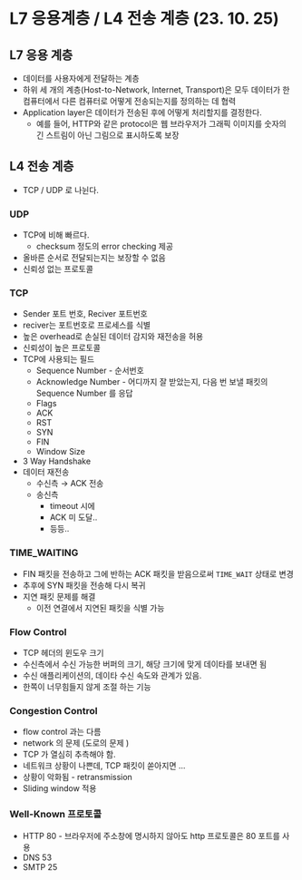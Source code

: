 # L7 응용계층 / L4 전송 계층 (23. 10. 25)

## L7 응용 계층

- 데이터를 사용자에게 전달하는 계층
- 하위 세 개의 계층(Host-to-Network, Internet, Transport)은 모두 데이터가 한 컴퓨터에서 다른 컴퓨터로 어떻게 전송되는지를 정의하는 데 협력
- Application layer은 데이터가 전송된 후에 어떻게 처리할지를 결정한다.
    - 예를 들어, HTTP와 같은 protocol은 웹 브라우저가 그래픽 이미지를 숫자의 긴 스트림이 아닌 그림으로 표시하도록 보장

## L4 전송 계층

- TCP / UDP 로 나뉜다.

### UDP

- TCP에 비해 빠르다.
    - checksum 정도의 error checking 제공
- 올바른 순서로 전달되는지는 보장할 수 없음
- 신뢰성 없는 프로토콜

### TCP

- Sender 포트 번호, Reciver 포트번호
- reciver는 포트번호로 프로세스를 식별
- 높은 overhead로 손실된 데이터 감지와 재전송을 허용
- 신뢰성이 높은 프로토콜
- TCP에 사용되는 필드
    - Sequence Number - 순서번호
    - Acknowledge Number - 어디까지 잘 받았는지, 다음 번 보낼 패킷의 Sequence Number 를 응답
    - Flags
    - ACK
    - RST
    - SYN
    - FIN
    - Window Size
- 3 Way Handshake
- 데이터 재전송
    - 수신측 → ACK 전송
    - 송신측
        - timeout 시에
        - ACK 미 도달..
        - 등등..

### TIME_WAITING

- FIN 패킷을 전송하고 그에 반하는 ACK 패킷을 받음으로써 `TIME_WAIT` 상태로 변경
- 추후에 SYN 패킷을 전송해 다시 복귀
- 지연 패킷 문제를 해결
    - 이전 연결에서 지연된 패킷을 식별 가능

### Flow Control

- TCP 헤더의 윈도우 크기
- 수신측에서 수신 가능한 버퍼의 크기, 해당 크기에 맞게 데이타를 보내면 됨
- 수신 애플리케이션의, 데이타 수신 속도와 관계가 있음.
- 한쪽이 너무힘들지 않게 조절 하는 기능

### Congestion Control

- flow control 과는 다름
- network 의 문제 (도로의 문제 )
- TCP 가 열심히 추측해야 함.
- 네트워크 상황이 나쁜데, TCP 패킷이 쏟아지면 …
- 상황이 악화됨 - retransmission
- Sliding window 적용

### Well-Known 프로토콜

- HTTP 80 - 브라우저에 주소창에 명시하지 않아도 http 프로토콜은 80 포트를 사용
- DNS 53
- SMTP 25
